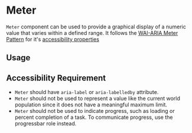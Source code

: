 # Meter

`Meter` component can be used to provide a graphical display of a numeric value
that varies within a defined range. It follows the
[WAI-ARIA Meter Pattern](https://w3c.github.io/aria-practices/#meter) for it's
[accessibility properties](https://w3c.github.io/aria-practices/#wai-aria-roles-states-and-properties-15)

<!-- INJECT_TOC -->

## Usage

<!-- IMPORT_EXAMPLE src/meter/stories/__js/Meter.component.jsx -->

<!-- CODESANDBOX
link_title: Meter - Open On Sandbox
js: src/meter/stories/__js/Meter.component.jsx
deps: ['@emotion/css']
-->

## Accessibility Requirement

- `Meter` should have `aria-label` or `aria-labelledby` attribute.
- `Meter` should not be used to represent a value like the current world
  population since it does not have a meaningful maximum limit.
- `Meter` should not be used to indicate progress, such as loading or percent
  completion of a task. To communicate progress, use the progressbar role
  instead.

<!-- INJECT_COMPOSITION src/meter -->

<!-- INJECT_PROPS src/meter -->
